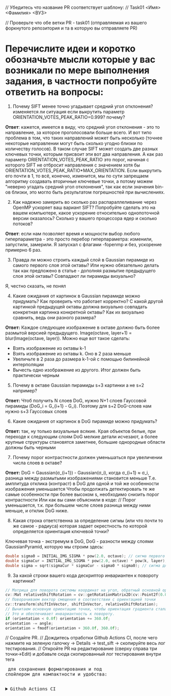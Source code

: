 // Убедитесь что название PR соответствует шаблону:
// Task01 <Имя> <Фамилия> <ВУЗ>

// Проверьте что обе ветки PR - task01 (отправляемая из вашего форкнутого репозитория и та в которую вы отправляете PR)

# Перечислите идеи и коротко обозначьте мысли которые у вас возникали по мере выполнения задания, в частности попробуйте ответить на вопросы:

1) Почему SIFT менее точно угадывает средний угол отклонения? изменяется ли ситуация если выкрутить параметр ORIENTATION_VOTES_PEAK_RATIO=0.999? почему?

__Ответ__: кажется, имеется в виду, что средний угол отклонения - это то направление, за которое проголосовали больше всего. И вот типо проблема в том, что таких направлений может быть несколько (точнее некоторые направлении могут быть сколько угодно близки по количеству голосов). В таком случае SIFT может создать две разных ключевых точки, которым присвоит эти вот два направления. А как раз параметр ORIENTATION_VOTES_PEAK_RATIO это порог, начиная с которого SIFT не отбросит направления с значением хотя бы ORIENTATION_VOTES_PEAK_RATIO*MAX_ORIENTATION. Если выкрутить его почти в 1, то всё, конечно, изменится, мы по сути запрещаем алгоритму создавать вторичные ключевые точки, а потому можем "неверно угадать средний угол отклонения", так как если значения bin-ов близки, это могло быть результатом погрешностей при вычислениях.


2) Как надежно замерить во сколько раз распараллеливание через OpenMP ускоряет ваш вариант SIFT? Попробуйте сделать это на вашем компьютере, какое ускорение относительно однопоточной версии оказалось? Сколько у вашего процессора ядер и сколько потоков?

__Ответ__: если нам позволяет время и мощности выбор любого гиперпараметра - это просто перебор гиперпараметра: изменили, запустили, замерили. Я запускал с флагами -fopenmp и без, ускорение примерно 6 раз.


3) Правда ли можно строить каждый слой в Gaussian пирамиде из самого первого слоя этой октавы? Или нужно обязательно делать так как предложено в статье - дополняя размытие предыдущего слоя этой октавы? Совпадают ли пирамиды визуально?

Я, честно сказать, не понял

4) Какие ожидания от картинок в Gaussian пирамиде можно придумать? Как проверить что работает корректно? С какой другой картинкой предыдущей октавы должна визуально совпадать конкретная картинка конкретной октавы? Как их визуально сравнить, ведь они разного размера?

__Ответ:__ Каждое следующее изображение в октаве должно быть более размытой версией предыдущего. Image(octave, layer+1) = blur(Image(octave, layer)). Можно еще вот такое сделать:
* Взять изображение из октавы k-1 
* Взять изображение из октавы k. Оно в 2 раза меньше
* Увеличьте в 2 раза до размера k-1-ой с помощью билинейной интерполяции
* Вычесть одно изображение из другого. Итог должен быть практически черным 


5) Почему в октаве Gaussian пирамиды s+3 картинки а не s+2 например?

__Ответ:__ Чтоб получить N слоев DoG, нужно N+1 слоев Гауссовой пирамиды (DoG_i = G_{i+1} - G_i).
Поэтому для s+2 DoG-слоев нам нужно s+3 Гауссовых слоев


6) Какие ожидания от картинок в DoG пирамиде можно придумать?

__Ответ:__ так, ну только визуальные всякие. Края объектов белые, при переходе к следующим слоям DoG мелкие детали исчезают, а более крупные структуры становятся заметнее, большие однородные области должны быть черными


7) Почему порог контрастности должен уменьшаться при увеличении числа слоев в октаве?

__Ответ:__ DoG = Gaussian(σ_{i+1}) - Gaussian(σ_i), когда σ_{i+1} ≈ σ_i, разница между размытыми изображениями становится меньше
Т.е. амплитуда отклика (контраст) в DoG для одной и той же особенности изображения уменьшается
Чтобы продолжать детектировать те же самые особенности при более высоком s, необходимо снизить порог контрастности
Или как вы сами объяснили в коде: // Порог уменьшается, т.к. при большем числе слоев разница между ними меньше, и отклик DoG ниже.
                                  


8) Какая строка ответственна за определение сигмы (или что почти то же самое - радиуса) которая задает окрестность по которой определяется ориентация ключевой точки?

Ключевая точка - экстремум в DoG, DoG - разности между слоями GaussianPyramid, которую мы строим здесь: 
```cpp
double sigma0 = INITIAL_IMG_SIGMA * pow(2.0, octave); // сигма первого слоя октавы
double sigmaCur = INITIAL_IMG_SIGMA * pow(2.0, octave) * pow(k, layer); // целевая сигма текущего слоя
double sigma = sqrt(sigmaCur * sigmaCur - sigma0 * sigma0); // сигма для размытия из первого слоя
```


9) За какой строки вашего кода дескриптор инвариантен к повороту картинки?

```cpp
// Матрица для поворота системы координат на угол, обратный основной ориентации точки
cv::Mat relativeShiftRotation = cv::getRotationMatrix2D(cv::Point2f(0.0f, 0.0f), -angle, 1.0);
// Поворачиваем вектор смещения в соответствии с ориентацией точки
cv::transform(shiftInVector, shiftInVector, relativeShiftRotation);
// Вычитаем основную ориентацию точки, чтобы ориентация градиента стала относительной.
// Это и обеспечивает инвариантность к повороту.
if (orientation < 0.0f) orientation += 360.0f;
orientation -= angle;
orientation = fmodf(orientation + 360.0f, 360.0f);
```


// Создайте PR.
// Дождитесь отработки Github Actions CI, после чего нажмите на зеленую галочку -> Details -> test_sift -> скопируйте весь лог тестирования.
// Откройте PR на редактирование (сверху справа три точки->Edit) и добавьте сюда скопированный лог тестирования внутри тега <pre> для сохранения форматирования и под спойлером для компактности и удобства:

<details><summary>Github Actions CI</summary><p>

<pre>
$ ./build/test_sift
Running main() from /home/runner/work/PhotogrammetryTasks2023/PhotogrammetryTasks2023/libs/3rdparty/libgtest/googletest/src/gtest_main.cc
[==========] Running 22 tests from 1 test suite.
[----------] Global test environment set-up.
[----------] 22 tests from SIFT
[ RUN      ] SIFT.MovedTheSameImage
[ORB_OCV] Points detected: 500 -> 500 (in 0.021269 sec)
...
[       OK ] SIFT.HerzJesu19RotateM40 (7730 ms)
[----------] 22 tests from SIFT (12918 ms total)
[----------] Global test environment tear-down
[==========] 22 tests from 1 test suite ran. (12918 ms total)
[  PASSED  ] 22 tests.
</pre>

</p></details>
